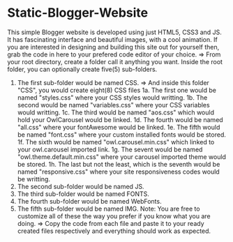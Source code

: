 # Static-Blogger-Website
This simple Blogger website is developed using just HTML5, CSS3 and JS. It has fascinating interface and beautiful images, with a cool animation.
If you are interested in designing and building this site out for yourself then, grab the code in here to your prefered code editor of your choice.
=> From your root directory, create a folder call it anything you want.
Inside the root folder, you can optionally create five(5) sub-folders.
1. The first sub-folder would be named CSS.
=> And inside this folder "CSS", you would create eight(8) CSS files
1a. The first one would be named "styles.css" where your CSS styles would writting.
1b. The second would be named "variables.css" where your CSS variables would writting.
1c. The third would be named "aos.css" which would hold your OwlCarousel would be linked.
1d. The fourth would be named "all.css" where your fontAwesome would be linked.
1e. The fifth would be named "font.css" where your custom installed fonts would be stored.
1f. The sixth would be named "owl.carousel.min.css" which linked to your owl.carousel imported link.
1g. The sevent would be named "owl.theme.default.min.css" where your carousel imported theme would be stored.
1h. The last but not the least, which is the seventh would be named "responsive.css" where your site responsiveness codes would be writting.
2. The second sub-folder would be named JS.
3. The third sub-folder would be named FONTS.
4. The fourth sub-folder would be named WebFonts.
5. The fifth sub-folder would be named IMG.
Note: You are free to customize all of these the way you prefer if you know what you are doing.
=> Copy the code from each file and paste it to your ready created files respectively and everything should work as expected.
